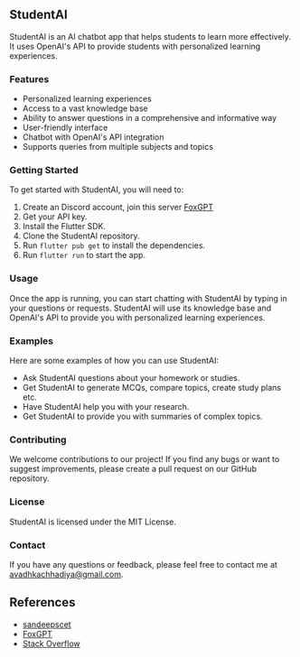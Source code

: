 ## StudentAI

StudentAI is an AI chatbot app that helps students to learn more effectively. It uses OpenAI's API to provide students with personalized learning experiences.

### Features

* Personalized learning experiences
* Access to a vast knowledge base
* Ability to answer questions in a comprehensive and informative way
* User-friendly interface
* Chatbot with OpenAI's API integration
* Supports queries from multiple subjects and topics

### Getting Started

To get started with StudentAI, you will need to:

1. Create an Discord account, join this server [FoxGPT](https://discord.gg/DZnFebu8tP) 
2. Get your API key.
3. Install the Flutter SDK.
4. Clone the StudentAI repository.
5. Run `flutter pub get` to install the dependencies.
6. Run `flutter run` to start the app.

### Usage

Once the app is running, you can start chatting with StudentAI by typing in your questions or requests. StudentAI will use its knowledge base and OpenAI's API to provide you with personalized learning experiences.

### Examples

Here are some examples of how you can use StudentAI:

* Ask StudentAI questions about your homework or studies.
* Get StudentAI to generate MCQs, compare topics, create study plans etc.
* Have StudentAI help you with your research.
* Get StudentAI to provide you with summaries of complex topics.

### Contributing

We welcome contributions to our project! If you find any bugs or want to suggest improvements, please create a pull request on our GitHub repository.

### License

StudentAI is licensed under the MIT License.

### Contact

If you have any questions or feedback, please feel free to contact me at <avadhkachhadiya@gmail.com>.

## References


* [sandeepscet](https://github.com/sandeepscet)
* [FoxGPT](https://api.hypere.app/)
* [Stack Overflow](https://stackoverflow.com/)
